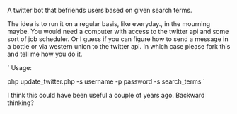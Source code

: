 A twitter bot that befriends users based on given search terms. 

The idea is to run it on a regular basis, like everyday., in the mourning maybe. You would need a computer with access to the twitter api and some sort of job scheduler. Or I guess if you can figure how to send a message in a bottle or via western union to the twitter api. In which case please fork this and tell me how you do it.

`
Usage:

php update_twitter.php -s username -p password -s search_terms
`

I think this could have been useful a couple of years ago. Backward thinking?

